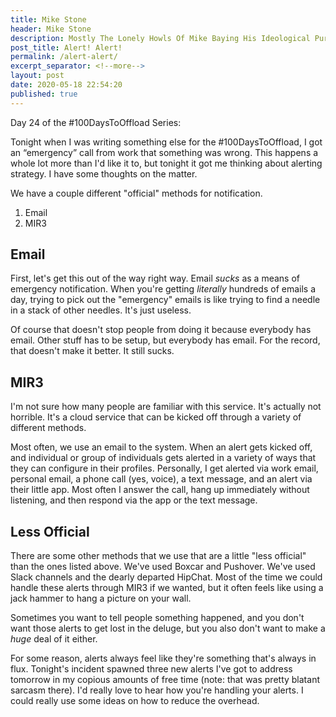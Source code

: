 ```yaml
---
title: Mike Stone
header: Mike Stone
description: Mostly The Lonely Howls Of Mike Baying His Ideological Purity At The Moon
post_title: Alert! Alert!
permalink: /alert-alert/
excerpt_separator: <!--more-->
layout: post
date: 2020-05-18 22:54:20
published: true
---
```


Day 24 of the #100DaysToOffload Series:

Tonight when I was writing something else for the #100DaysToOffload, I got an “emergency” call from work that something was wrong. This happens a whole lot more than I'd like it to, but tonight it got me thinking about alerting strategy. I have some thoughts on the matter.

<!--more-->

We have a couple different "official" methods for notification.

1. Email
2. MIR3

## Email

First, let's get this out of the way right way. Email _sucks_ as a means of emergency notification. When you're getting _literally_ hundreds of emails a day, trying to pick out the "emergency" emails is like trying to find a needle in a stack of other needles. It's just useless. 

Of course that doesn't stop people from doing it because everybody has email. Other stuff has to be setup, but everybody has email. For the record, that doesn't make it better. It still sucks.

## MIR3

I'm not sure how many people are familiar with this service. It's actually not horrible. It's a cloud service that can be kicked off through a variety of different methods. 

Most often, we use an email to the system. When an alert gets kicked off, and individual or group of individuals gets alerted in a variety of ways that they can configure in their profiles. Personally, I get alerted via work email, personal email, a phone call (yes, voice), a text message, and an alert via their little app. Most often I answer the call, hang up immediately without listening, and then respond via the app or the text message.

## Less Official

There are some other methods that we use that are a little "less official" than the ones listed above. We've used Boxcar and Pushover. We've used Slack channels and the dearly departed HipChat. Most of the time we could handle these alerts through MIR3 if we wanted, but it often feels like using a jack hammer to hang a picture on your wall. 

Sometimes you want to tell people something happened, and you don't want those alerts to get lost in the deluge, but you also don't want to make a _huge_ deal of it either.

For some reason, alerts always feel like they're something that's always in flux. Tonight's incident spawned three new alerts I've got to address tomorrow in my copious amounts of free time (note: that was pretty blatant sarcasm there). I'd really love to hear how you're handling your alerts. I could really use some ideas on how to reduce the overhead.